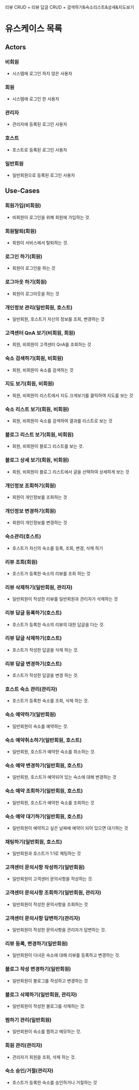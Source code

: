 리뷰 CRUD + 리뷰 답글 CRUD + 검색하기&숙소리스트&상세&지도보기

# 유스케이스 목록

## Actors

### 비회원
- 시스템에 로그인 하지 않은 사용자

### 회원
- 시스템에 로그인 한 사용자

### 관리자
- 관리자에 등록된 로그인 사용자

### 호스트
- 호스트로 등록된 로그인 사용자

### 일반회원
- 일반회원으로 등록된 로그인 사용자

## Use-Cases

### 회원가입(비회원)
- 비회원이 로그인을 위해 회원에 가입하는 것.

### 회원탈퇴(회원)
- 회원이 서비스에서 탈퇴하는 것.

### 로그인 하기(회원)
- 회원이 로그인을 하는 것

### 로그아웃 하기(회원)
- 회원이 로그아웃을 하는 것

### 개인정보 관리(일반회원, 호스트)
- 일반회원, 호스트가 자신의 정보를 조회, 변경하는 것

### 고객센터 QnA 보기(비회원, 회원)
- 회원, 비회원이 고객센터 QnA를 조회하는 것

### 숙소 검색하기(회원, 비회원)
- 회원, 비회원이 숙소를 검색하는 것

### 지도 보기(회원, 비회원)
- 회원, 비회원이 리스트에서 지도 크게보기를 클릭하여 지도를 보는 것

### 숙소 리스트 보기(회원, 비회원)
- 회원, 비회원이 숙소를 검색하여 결과를 리스트로 보는 것

### 블로그 리스트 보기(회원, 비회원)
- 회원, 비회원이 블로그 리스트를 보는 것.

### 블로그 상세 보기(회원, 비회원)
- 회원, 비회원이 블로그 리스트에서 글을 선택하여 상세하게 보는 것

### 개인정보 조회하기(회원)
- 회원이 개인정보를 조회하는 것

### 개인정보 변경하기(회원)
- 회원이 개인정보를 변경하는 것

### 숙소관리(호스트)
- 호스트가 자신의 숙소를 등록, 조회, 변경, 삭제 하기

### 리뷰 조회(회원)
- 호스트가 등록한 숙소의 리뷰를 조회 하는 것

### 리뷰 삭제하기(일반회원, 관리자)
- 일반회원이 작성한 리뷰를 일반회원과 관리자가 삭제하는 것

### 리뷰 답글 등록하기(호스트)
- 호스트가 등록한 숙소의 리뷰의 대한 답글을 다는 것.

### 리뷰 답글 삭제하기(호스트)
- 호스트가 작성한 답글을 삭제 하는 것.

### 리뷰 답글 변경하기(호스트)
- 호스트가 작성한 답글을 변경 하는 것.

### 호스트 숙소 관리(관리자)
- 호스트가 등록한 숙소를 조회, 삭제 하는 것.

### 숙소 예약하기(일반회원)
- 일반회원이 숙소를 예약하는 것.

### 숙소 예약취소하기(일반회원, 호스트)
- 일반회원, 호스트가 예약한 숙소를 취소하는 것.

### 숙소 예약 변경하기(일반회원, 호스트)
- 일반회원, 호스트가 예약되어 있는 숙소에 대해 변경하는 것

### 숙소 예약 조회하기(일반회원, 호스트)
- 일반회원, 호스트가 예약한 숙소를 조회하는 것

### 숙소 예약 대기하기(일반회원, 호스트)
- 일반회원이 예약하고 싶은 날짜에 예약이 되어 있으면 대기하는 것

### 채팅하기(일반회원, 호스트)
- 일반회원과 호스트가 1:1로 채팅하는 것

### 고객센터 문의사항 작성하기(일반회원)
- 일반회원이 고객센터 문의사항을 작상하는 것.

### 고객센터 문의사항 조회하기(일반회원, 관리자)
- 일반회원이 작성한 문의사항을 조회하는 것

### 고객센터 문의사항 답변하기(관리자)
- 일반회원이 작성한 문의사항을 관리자가 답변하는 것.

### 리뷰 등록, 변경하기(일반회원)
- 일반회원이 다녀온 숙소에 대해 리뷰를 등록하고 변경하는 것.

### 블로그 작성 변경하기(일반회원)
- 일반회원이 블로그를 작성하고 변경하는 것

### 블로그 삭제하기(일반회원, 관리자)
- 일반회원이 작성한 블로그를 삭제하는 것.

### 찜하기 관리(일반회원)
- 일반회원이 숙소를 찜하고 메모하는 것.

### 회원 관리(관리자)
- 관리자가 회원을 조회, 삭제 하는 것.

### 숙소 승인/거절(관리자)
- 호스트가 등록한 숙소를 승인하거나 거절하는 것
